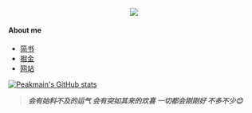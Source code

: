 <p align="center">
  <img src="https://user-images.githubusercontent.com/26482737/138635872-0178fd64-e40b-4d06-afc3-f4b3d1d2feef.png"  />
</p>

#### About me

- [简书](https://www.jianshu.com/u/3ff32f5aea98)
- [掘金](https://juejin.cn/user/175532853176152)
- [网站](https://peakmain.cn)

[![Peakmain's GitHub stats](https://github-readme-stats.vercel.app/api?username=Peakmain&hide=contribs&theme=merko&show_icons=true)](https://github.com/peakmain)
>***会有始料不及的运气 会有突如其来的欢喜 一切都会刚刚好 不多不少😊***
